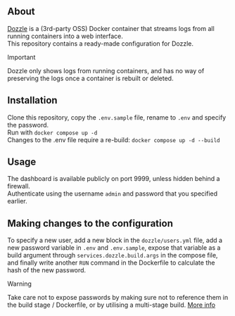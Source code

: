 ## About
[Dozzle](https://github.com/amir20/dozzle) is a (3rd-party OSS) Docker container that streams logs from all running containers into a web interface.\
This repository contains a ready-made configuration for Dozzle.

> [!IMPORTANT]
> Dozzle only shows logs from running containers, and has no way of preserving the logs once a container is rebuilt or deleted.

## Installation
Clone this repository, copy the `.env.sample` file, rename to `.env` and specify the password.\
Run with `docker compose up -d`\
Changes to the .env file require a re-build: `docker compose up -d --build`

## Usage
The dashboard is available publicly on port 9999, unless hidden behind a firewall.\
Authenticate using the username `admin` and password that you specified earlier.

## Making changes to the configuration
To specify a new user, add a new block in the `dozzle/users.yml` file, add a new password variable in `.env` and `.env.sample`, expose that variable as a build argument through `services.dozzle.build.args` in the compose file, and finally write another `RUN` command in the Dockerfile to calculate the hash of the new password.

> [!WARNING]
> Take care not to expose passwords by making sure not to reference them in the build stage / Dockerfile, or by utilising a multi-stage build. [More info](https://tsukiyo.io/posts/leaking-docker-secrets/)
